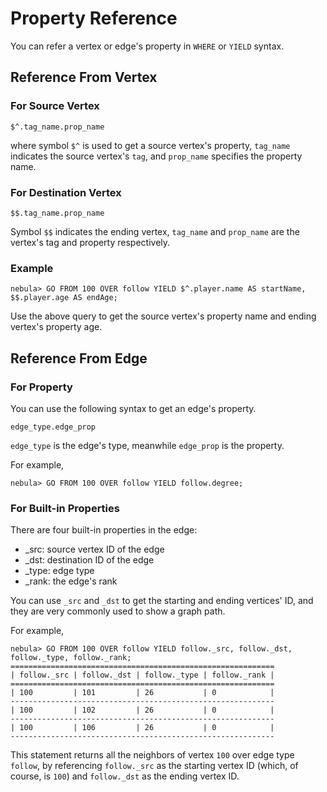 # Property Reference

You can refer a vertex or edge's property in `WHERE` or `YIELD` syntax.

## Reference From Vertex

### For Source Vertex

```ngql
$^.tag_name.prop_name
```

where symbol `$^` is used to get a source vertex's property,
`tag_name` indicates the source vertex's `tag`,
and `prop_name` specifies the property name.

### For Destination Vertex

```ngql
$$.tag_name.prop_name
```

Symbol `$$` indicates the ending vertex, `tag_name` and `prop_name` are the vertex's tag and property respectively.

### Example

```ngql
nebula> GO FROM 100 OVER follow YIELD $^.player.name AS startName, $$.player.age AS endAge;
```

Use the above query to get the source vertex's property name and ending vertex's property age.

## Reference From Edge

### For Property

You can use the following syntax to get an edge's property.

```ngql
edge_type.edge_prop
```

`edge_type` is the edge's type, meanwhile `edge_prop` is the property.

For example,

```ngql
nebula> GO FROM 100 OVER follow YIELD follow.degree;
```

### For Built-in Properties

There are four built-in properties in the edge:

* _src: source vertex ID of the edge
* _dst: destination ID of the edge
* _type: edge type
* _rank: the edge's rank

You can use `_src` and `_dst` to get the starting and ending vertices' ID, and they are very commonly used to show a graph path.

For example,

```ngql
nebula> GO FROM 100 OVER follow YIELD follow._src, follow._dst, follow._type, follow._rank;
===========================================================
| follow._src | follow._dst | follow._type | follow._rank |
===========================================================
| 100         | 101         | 26           | 0            |
-----------------------------------------------------------
| 100         | 102         | 26           | 0            |
-----------------------------------------------------------
| 100         | 106         | 26           | 0            |
-----------------------------------------------------------
```

This statement returns all the neighbors of vertex `100` over edge type `follow`, by referencing `follow._src` as the starting vertex ID (which, of course, is `100`) and `follow._dst` as the ending vertex ID.
